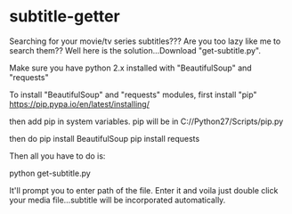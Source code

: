 # subtitle-getter
Searching for your movie/tv series subtitles???
Are you too lazy like me to search them??
Well here is the solution...Download "get-subtitle.py".

Make sure you have python 2.x installed with "BeautifulSoup" and "requests"

To install "BeautifulSoup" and "requests" modules, first install "pip"
https://pip.pypa.io/en/latest/installing/

then add pip in system variables.
pip will be in C://Python27/Scripts/pip.py

then do 
pip install BeautifulSoup
pip install requests

Then all you have to do is:

python get-subtitle.py

It'll prompt you to enter path of the file.
Enter it and voila just double click your media file...subtitle will be incorporated automatically.
